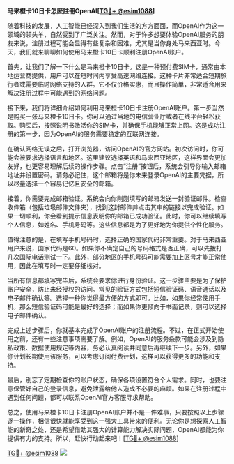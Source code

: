 **马来橙卡10日卡怎麽註冊OpenAI[[TG💪+ @esim1088](https://t.me/s/esim1088)]**

随着科技的发展，人工智能已经深入到我们生活的方方面面，而OpenAI作为这一领域的领头羊，自然受到了广泛关注。然而，对于许多想要体验OpenAI服务的朋友来说，注册过程可能会显得有些复杂和困难，尤其是当你身处马来西亚时。今天，我们就来聊聊如何使用马来橙卡10日卡顺利注册OpenAI账户。

首先，让我们了解一下什么是马来橙卡10日卡。这是一种预付费SIM卡，通常由本地运营商提供，用户可以在短时间内享受高速网络连接。这种卡片非常适合短期旅行者或需要临时网络支持的人群。它不仅价格实惠，而且操作简单，非常适合用来解决注册过程中可能遇到的网络问题。

接下来，我们将详细介绍如何利用马来橙卡10日卡注册OpenAI账户。第一步当然是购买一张马来橙卡10日卡。你可以通过当地的电信营业厅或者在线平台轻松获取。购买后，按照说明书激活你的SIM卡，并确保手机能够正常上网。这是成功注册的第一步，因为OpenAI的服务需要稳定的互联网连接。

在确认网络无误之后，打开浏览器，访问OpenAI的官方网站。初次访问时，你可能会被要求选择语言和地区。这里建议选择英语和马来西亚地区，这样界面会更加友好，也更容易理解后续的操作步骤。点击“注册”按钮后，系统会引导你输入邮箱地址并设置密码。请务必记住，这个邮箱将是你未来登录OpenAI的主要凭据，所以尽量选择一个容易记忆且安全的邮箱。

接着，你需要完成邮箱验证。系统会向你刚刚填写的邮箱发送一封验证邮件。检查收件箱（包括垃圾邮件文件夹），找到这封邮件并点击其中的链接以完成验证。如果一切顺利，你会看到提示信息表明你的邮箱已成功验证。此时，你可以继续填写个人信息，如姓名、手机号码等。这些信息都是为了更好地为你提供个性化服务。

值得注意的是，在填写手机号码时，选择正确的国家代码非常重要。对于马来西亚用户来说，国家代码是60。如果你不确定自己的号码格式是否正确，可以先拨打几次国际电话测试一下。此外，部分地区的手机号码可能需要加上区号才能正常使用，因此在填写时一定要仔细核对。

当所有信息都填写完毕后，系统会要求你进行身份验证。这一步骤主要是为了保护账户安全，防止未经授权的访问。常见的验证方式包括短信验证码、语音通话以及电子邮件确认等。选择一种你觉得最方便的方式即可。比如，如果你经常使用手机，那么短信验证码可能是最好的选择；而如果你更倾向于书面记录，则可以选择电子邮件确认。

完成上述步骤后，你就基本完成了OpenAI账户的注册流程。不过，在正式开始使用之前，还有一些注意事项需要了解。例如，OpenAI的服务条款可能会涉及到隐私政策、数据使用规定等内容，务必认真阅读并同意后再继续下一步。另外，如果你计划长期使用该服务，可以考虑订阅付费计划，这样可以获得更多的功能和支持。

最后，别忘了定期检查你的账户状态，确保各项设置符合个人需求。同时，也要注意保管好自己的登录信息，避免泄露给他人造成不必要的麻烦。如果在注册过程中遇到任何问题，都可以联系OpenAI官方客服寻求帮助。

总之，使用马来橙卡10日卡注册OpenAI账户并不是一件难事，只要按照以上步骤逐一操作，相信很快就能享受到这一强大工具带来的便利。无论你是想探索人工智能的新奇之处，还是希望借助其强大的计算能力解决实际问题，OpenAI都能为你提供有力的支持。所以，赶快行动起来吧！[[TG💪+ @esim1088](https://t.me/s/esim1088)]

[TG💪+ @esim1088](https://t.me/s/esim1088) ![](https://i.postimg.cc/4NQfJmqS/Snipaste-2025-05-13-00-14-12.png)